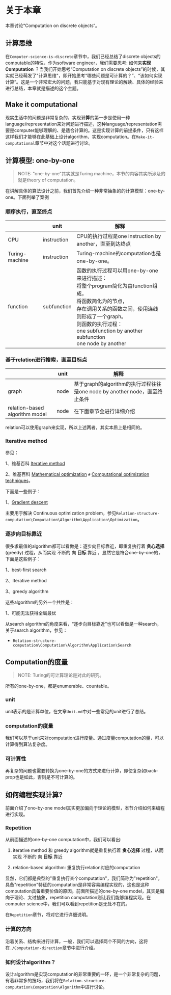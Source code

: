 # 关于本章

本章讨论“Computation on discrete objects“。

## 计算思维

在`Computer-science-is-discrete`章节中，我们已经总结了discrete objects的computable的特性，作为software engineer，我们需要思考: 如何来**实现Computation** ？当我们开始思考“Computation on discrete objects”的时候，其实就已经萌发了"计算思维"，即开始思考“哪些问题是可计算的？”、“该如何实现计算”。这是一个非常宏大的问题，我只能基于对现有理论的解读、具体的经验来进行总结，本章就是描述的这个主题。

## Make it computational

现实生活中的问题是非常复杂的，实现**计算**的第一步是使用一种language/representation来对问题进行描述，这种language/representation需要是computer能够理解的、是适合计算的。这是实现计算的前提条件，只有这样这样我们才能够在此基础上设计algorithm、实现computation。在`Make-it-computational`章节中对这个话题进行讨论。



## 计算模型: one-by-one

> NOTE: "one-by-one"其实就是Turing machine，本节的内容其实所涉及的就是theory of computation。

在讲解具体的算法设计之前，我们首先介绍一种非常抽象的的计算模型：one-by-one。下面列举了案例

### 顺序执行，直至终点

|                | unit        | 解释                                                         |
| -------------- | ----------- | ------------------------------------------------------------ |
| CPU            | instruction | CPU的执行过程是one instruction by another，直至到达终点      |
| Turing-machine | instruction | Turing-machine的computation也是one-by-one。                  |
| function       | subfunction | 函数的执行过程可以用one-by-one来进行描述：<br>将整个program简化为由function组成，<br>将函数简化为的节点，<br>存在调用关系的函数之间，使用连线<br>则形成了一个graph。<br>则函数的执行过程：<br>one subfunction by another subfunction<br>one node by another |



### 基于relation进行搜索，直至目标点

|                                | unit | 解释                                                         |
| ------------------------------ | ---- | ------------------------------------------------------------ |
| graph                          | node | 基于graph的algorithm的执行过程往往是one node by another node，直至终止条件 |
| relation-based algorithm model | node | 在下面章节会进行详细介绍                                     |

relation可以使用graph来实现，所以上述两者，其实本质上是相同的。

### Iterative method

参见：

1、维基百科 [Iterative method](https://en.wikipedia.org/wiki/Iterative_method)

2、维基百科 [Mathematical optimization](https://en.wikipedia.org/wiki/Mathematical_optimization) `#` [Computational optimization techniques](https://en.wikipedia.org/wiki/Mathematical_optimization#Computational_optimization_techniques)，

下面是一些例子：

1、[Gradient descent](https://en.wikipedia.org/wiki/Gradient_descent) 

主要用于解决 Continuous optimization problem，参见`Relation-structure-computation\Computation\Algorithm\Application\Optimization`。

### 逐步向目标靠近

很多求最值的algorithm都可以看做是：逐步向目标靠近，即重复执行着 **贪心选择**(greedy) 过程，从而实现 不断的 向 **目标** 靠近 ，显然它是符合one-by-one的，下面是这些例子：

1、best-first search

2、Iterative method 

3、greedy algorithm

这些algorithm的另外一个共性是：

1、可能无法获得全局最优

从search algorithm的角度来看，“逐步向目标靠近”也可以看做是一种search，关于search algorithm，参见：

- `Relation-structure-computation\Computation\Algorithm\Application\Search`







## Computation的度量

> NOTE: Turing的可计算理论是对此的研究。

所有的one-by-one，都是enumerable、countable。

### unit

unit表示的是计算单位，在文章`Unit.md`中对一些常见的unit进行了总结。

### computation的度量

我们可以基于unit来对computation进行度量。通过度量computation的量，可以计算得到算法复杂度。

### 可计算性

再复杂的问题也需要转换为one-by-one的方式来进行计算，即使复杂如back-prop也是如此，否则是不可计算的。



## 如何编程实现计算?

前面介绍了ono-by-one model其实更加偏向于理论的模型，本节介绍如何来编程进行实现。

### Repetition

从前面描述的one-by-one computation中，我们可以看出:

1) iterative method 和 greedy algorithm就是重复执行着 **贪心选择** 过程，从而实现 不断的 向 **目标** 靠近 

2) relation-based algorithm: 重复执行relation对应的computation

显然，它们都是典型的"重复执行某个computation"，我们简称为"repetition"，具备"repetition"特征的computation是非常容易编程实现的，这也是这种computation具备重要价值的原因。前面所描述的one-by-one model，其实是偏向于理论、太过抽象，repetition computation则让我们能够编程实现。在computer science中，我们可以看到repetition是无处不在的。

在`Repetition`章节，将对它进行详细说明。



### 计算的方向

沿着关系、结构来进行计算，一般，我们可以选择两个不同的方向，这将在`./Computation-direction`章节中进行介绍。

### 如何设计algorithm？

设计algorithm是实现computation的非常重要的一环，是一个非常复杂的问题，有着非常多的技巧，我们将在`Relation-structure-computation\Computation\Algorithm`中进行讨论。





